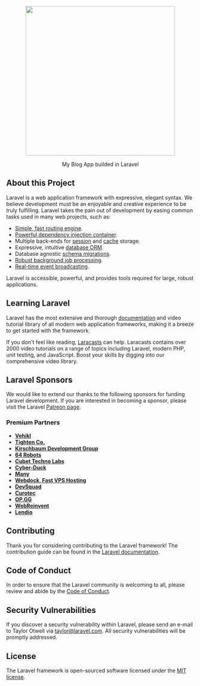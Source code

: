 <p align="center"><img src="[https://drive.google.com/file/d/1VIoJT6ansKJT87lqf3uZyRf2dvFqNvfl/view?usp=sharing](https://lh3.googleusercontent.com/iYaYtjXji1KoS2Gbgj9LdxUrHPoaaMDIFi8107WrPmnv82hm-UWKDOTLo5uLlfGGoskWOWQXdIQiMNPyPqToxiDUZnPb0Z-Xodppa-L4YolEH0KZCXrsjHxKNRbv380Oam1KPRt1BcHGRwE9UV3HcflH4rIvSQbB6wQpF1skjVwwJPaxnoD1P_AA8uTfWNx_Vx5PIsqntJ1rBCsr7a65KCB49ahBRKN5U5hAiZYlDXdZU8CzHpRjCrLG2nn-IhUZFcDrDvtgtlFILNmD_t8_7ZzwCWUo6g3iE_AZyyylZIXo3coLyWWM2xj3G-d6Bjsb9kBnXcMyG0UnRPQshZcr4cDldEGREAguIiJ0vIKfGuh75OqOZFkkXtrIVCGjLAlOLosoClOLIqyu8gTUOJhibEqo8UG2Pa4JuVyEGyCqf9J2S4B7h5pukUMijWDoWa6jc7IsnDenQveVb2q4te5E_jNAfMrdR7KV640naRnzyDZWUL-m6ep75TA9N_zILqQtGHC9SEk_s86XSWkPdPcE_6w3Z3loHqqnSSWJg2SAG3tSeXgcPZL3I-rlmLl1Rba9tdkwpLbMtgLSHIdYrrBebWCK7y-KWv1tLSTSZNCmTjQwTnXJl8pefMiYA6ENHEXoa_FuuluFz3vdmSLdxduR7mCE1AYa7aWAG8l-U-7CF_s5BkpARMfYSWE21u1WIJJ0rpkmIv9FBqcFHXF3Lj2Ut0iDKvaNi2uIfFltnblJWm9AmLaBF6ZMb1rNFVMx5R84p_iZmH_sgfOlPYs-M4CD5zM93qUiqpIniqXcVRP0K9W7Bsqa2of3fplGsopOzHyNZEcaY4si=s500-no?authuser=2)" width="400"></p>

<p align="center">
My Blog App builded in Laravel
</p>

## About this Project

Laravel is a web application framework with expressive, elegant syntax. We believe development must be an enjoyable and creative experience to be truly fulfilling. Laravel takes the pain out of development by easing common tasks used in many web projects, such as:

- [Simple, fast routing engine](https://laravel.com/docs/routing).
- [Powerful dependency injection container](https://laravel.com/docs/container).
- Multiple back-ends for [session](https://laravel.com/docs/session) and [cache](https://laravel.com/docs/cache) storage.
- Expressive, intuitive [database ORM](https://laravel.com/docs/eloquent).
- Database agnostic [schema migrations](https://laravel.com/docs/migrations).
- [Robust background job processing](https://laravel.com/docs/queues).
- [Real-time event broadcasting](https://laravel.com/docs/broadcasting).

Laravel is accessible, powerful, and provides tools required for large, robust applications.

## Learning Laravel

Laravel has the most extensive and thorough [documentation](https://laravel.com/docs) and video tutorial library of all modern web application frameworks, making it a breeze to get started with the framework.

If you don't feel like reading, [Laracasts](https://laracasts.com) can help. Laracasts contains over 2000 video tutorials on a range of topics including Laravel, modern PHP, unit testing, and JavaScript. Boost your skills by digging into our comprehensive video library.

## Laravel Sponsors

We would like to extend our thanks to the following sponsors for funding Laravel development. If you are interested in becoming a sponsor, please visit the Laravel [Patreon page](https://patreon.com/taylorotwell).

### Premium Partners

- **[Vehikl](https://vehikl.com/)**
- **[Tighten Co.](https://tighten.co)**
- **[Kirschbaum Development Group](https://kirschbaumdevelopment.com)**
- **[64 Robots](https://64robots.com)**
- **[Cubet Techno Labs](https://cubettech.com)**
- **[Cyber-Duck](https://cyber-duck.co.uk)**
- **[Many](https://www.many.co.uk)**
- **[Webdock, Fast VPS Hosting](https://www.webdock.io/en)**
- **[DevSquad](https://devsquad.com)**
- **[Curotec](https://www.curotec.com/services/technologies/laravel/)**
- **[OP.GG](https://op.gg)**
- **[WebReinvent](https://webreinvent.com/?utm_source=laravel&utm_medium=github&utm_campaign=patreon-sponsors)**
- **[Lendio](https://lendio.com)**

## Contributing

Thank you for considering contributing to the Laravel framework! The contribution guide can be found in the [Laravel documentation](https://laravel.com/docs/contributions).

## Code of Conduct

In order to ensure that the Laravel community is welcoming to all, please review and abide by the [Code of Conduct](https://laravel.com/docs/contributions#code-of-conduct).

## Security Vulnerabilities

If you discover a security vulnerability within Laravel, please send an e-mail to Taylor Otwell via [taylor@laravel.com](mailto:taylor@laravel.com). All security vulnerabilities will be promptly addressed.

## License

The Laravel framework is open-sourced software licensed under the [MIT license](https://opensource.org/licenses/MIT).
